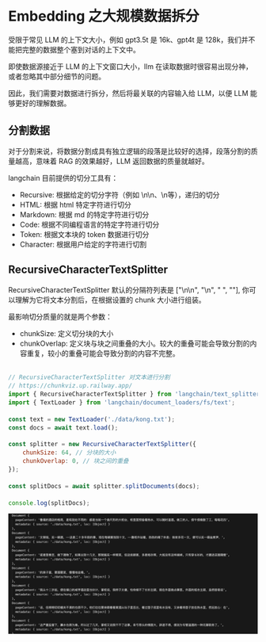 # Embedding 之大规模数据拆分

受限于常见 LLM 的上下文大小，例如 gpt3.5t 是 16k、gpt4t 是 128k，我们并不能把完整的数据整个塞到对话的上下文中。

即使数据源接近于 LLM 的上下文窗口大小，llm 在读取数据时很容易出现分神，或者忽略其中部分细节的问题。

因此，我们需要对数据进行拆分，然后将最关联的内容输入给 LLM，以便 LLM 能够更好的理解数据。

## 分割数据

对于分割来说，将数据分割成具有独立逻辑的段落是比较好的选择，段落分割的质量越高，意味着 RAG 的效果越好，LLM 返回数据的质量就越好。

langchain 目前提供的切分工具有：

- Recursive: 根据给定的切分字符（例如 \n\n、\n等），递归的切分
- HTML: 根据 html 特定字符进行切分
- Markdown: 根据 md 的特定字符进行切分
- Code: 根据不同编程语言的特定字符进行切分
- Token: 根据文本块的 token 数据进行切分
- Character: 根据用户给定的字符进行切割

## RecursiveCharacterTextSplitter

RecursiveCharacterTextSplitter 默认的分隔符列表是 ["\n\n", "\n", " ", ""], 你可以理解为它将文本分割后，在根据设置的 chunk 大小进行组装。

最影响切分质量的就是两个参数：

- chunkSize: 定义切分块的大小
- chunkOverlap: 定义块与块之间重叠的大小。较大的重叠可能会导致分割的内容重复，较小的重叠可能会导致分割的内容不完整。

```js

// RecursiveCharacterTextSplitter 对文本进行分割
// https://chunkviz.up.railway.app/
import { RecursiveCharacterTextSplitter } from 'langchain/text_splitter';
import { TextLoader } from 'langchain/document_loaders/fs/text';

const text = new TextLoader('./data/kong.txt');
const docs = await text.load();

const splitter = new RecursiveCharacterTextSplitter({
    chunkSize: 64, // 分块的大小
    chunkOverlap: 0, // 块之间的重叠
});

const splitDocs = await splitter.splitDocuments(docs);

console.log(splitDocs);

```

![输出结果](./../../public/assets/ai/9.png)

